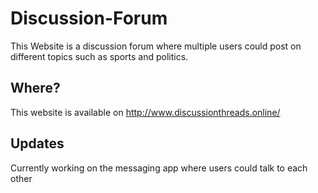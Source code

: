 # Discussion-Forum

This Website is a discussion forum where multiple users could post on different topics such as sports and politics.

## Where?

This website is available on http://www.discussionthreads.online/
## Updates

Currently working on the messaging app where users could talk to each other


